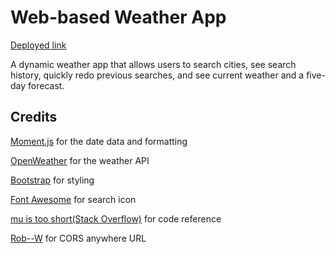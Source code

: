 # Web-based Weather App

[Deployed link](https://katjones23.github.io/WeatherApp/)

A dynamic weather app that allows users to search cities, see search history, quickly redo previous searches, and see current weather and a five-day forecast.

## Credits

[Moment.js](https://momentjs.com/) for the date data and formatting

[OpenWeather](https://openweathermap.org/api) for the weather API

[Bootstrap](https://getbootstrap.com/) for styling

[Font Awesome](https://fontawesome.com/) for search icon

[mu is too short(Stack Overflow)](https://stackoverflow.com/questions/5667888/counting-the-occurrences-frequency-of-array-elements/5668116#5668116) for code reference 

[Rob--W](https://github.com/Rob--W/cors-anywhere/) for CORS anywhere URL
